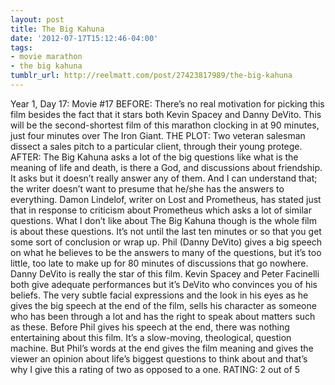```yaml
---
layout: post
title: The Big Kahuna
date: '2012-07-17T15:12:46-04:00'
tags:
- movie marathon
- the big kahuna
tumblr_url: http://reelmatt.com/post/27423817989/the-big-kahuna
---
```

Year 1, Day 17: Movie #17
BEFORE: There’s no real motivation for picking this film besides the fact that it stars both Kevin Spacey and Danny DeVito. This will be the second-shortest film of this marathon clocking in at 90 minutes, just four minutes over The Iron Giant.
THE PLOT: Two veteran salesman dissect a sales pitch to a particular client, through their young protege.
AFTER: The Big Kahuna asks a lot of the big questions like what is the meaning of life and death, is there a God, and discussions about friendship. It asks but it doesn’t really answer any of them. And I can understand that; the writer doesn’t want to presume that he/she has the answers to everything. Damon Lindelof, writer on Lost and Prometheus, has stated just that in response to criticism about Prometheus which asks a lot of similar questions. What I don’t like about The Big Kahuna though is the whole film is about these questions. It’s not until the last ten minutes or so that you get some sort of conclusion or wrap up. Phil (Danny DeVito) gives a big speech on what he believes to be the answers to many of the questions, but it’s too little, too late to make up for 80 minutes of discussions that go nowhere.
Danny DeVito is really the star of this film. Kevin Spacey and Peter Facinelli both give adequate performances but it’s DeVito who convinces you of his beliefs. The very subtle facial expressions and the look in his eyes as he gives the big speech at the end of the film, sells his character as someone who has been through a lot and has the right to speak about matters such as these.
Before Phil gives his speech at the end, there was nothing entertaining about this film. It’s a slow-moving, theological, question machine. But Phil’s words at the end gives the film meaning and gives the viewer an opinion about life’s biggest questions to think about and that’s why I give this a rating of two as opposed to a one.
RATING: 2 out of 5
